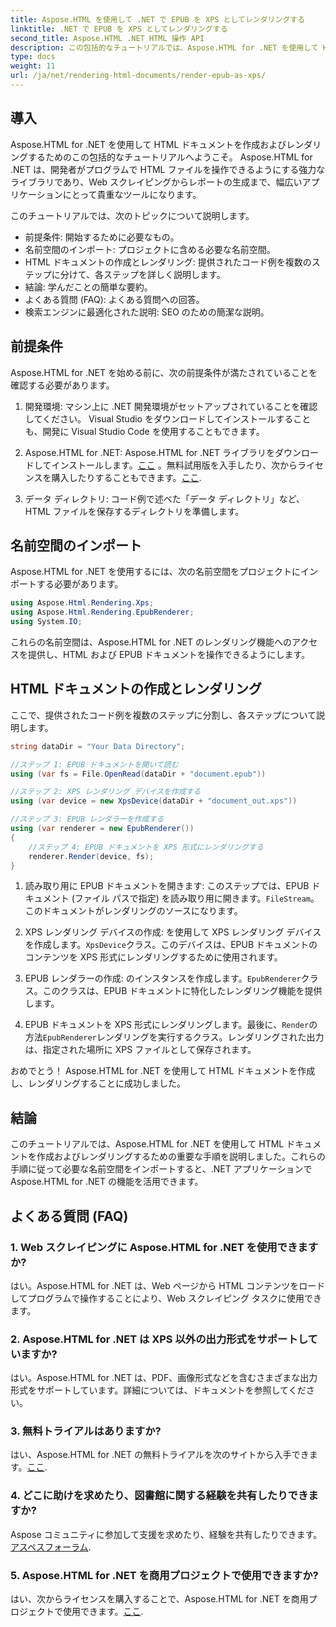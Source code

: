 ```yaml
---
title: Aspose.HTML を使用して .NET で EPUB を XPS としてレンダリングする
linktitle: .NET で EPUB を XPS としてレンダリングする
second_title: Aspose.HTML .NET HTML 操作 API
description: この包括的なチュートリアルでは、Aspose.HTML for .NET を使用して HTML ドキュメントを作成およびレンダリングする方法を学びます。 HTML 操作や Web スクレイピングなどの世界に飛び込んでみましょう。
type: docs
weight: 11
url: /ja/net/rendering-html-documents/render-epub-as-xps/
---
```


## 導入

Aspose.HTML for .NET を使用して HTML ドキュメントを作成およびレンダリングするためのこの包括的なチュートリアルへようこそ。 Aspose.HTML for .NET は、開発者がプログラムで HTML ファイルを操作できるようにする強力なライブラリであり、Web スクレイピングからレポートの生成まで、幅広いアプリケーションにとって貴重なツールになります。

このチュートリアルでは、次のトピックについて説明します。
- 前提条件: 開始するために必要なもの。
- 名前空間のインポート: プロジェクトに含める必要な名前空間。
- HTML ドキュメントの作成とレンダリング: 提供されたコード例を複数のステップに分けて、各ステップを詳しく説明します。
- 結論: 学んだことの簡単な要約。
- よくある質問 (FAQ): よくある質問への回答。
- 検索エンジンに最適化された説明: SEO のための簡潔な説明。

## 前提条件

Aspose.HTML for .NET を始める前に、次の前提条件が満たされていることを確認する必要があります。

1. 開発環境: マシン上に .NET 開発環境がセットアップされていることを確認してください。 Visual Studio をダウンロードしてインストールすることも、開発に Visual Studio Code を使用することもできます。

2.  Aspose.HTML for .NET: Aspose.HTML for .NET ライブラリをダウンロードしてインストールします。[ここ](https://releases.aspose.com/html/net/) 。無料試用版を入手したり、次からライセンスを購入したりすることもできます。[ここ](https://purchase.aspose.com/buy).

3. データ ディレクトリ: コード例で述べた「データ ディレクトリ」など、HTML ファイルを保存するディレクトリを準備します。

## 名前空間のインポート

Aspose.HTML for .NET を使用するには、次の名前空間をプロジェクトにインポートする必要があります。

```csharp
using Aspose.Html.Rendering.Xps;
using Aspose.Html.Rendering.EpubRenderer;
using System.IO;
```

これらの名前空間は、Aspose.HTML for .NET のレンダリング機能へのアクセスを提供し、HTML および EPUB ドキュメントを操作できるようにします。

## HTML ドキュメントの作成とレンダリング

ここで、提供されたコード例を複数のステップに分割し、各ステップについて説明します。

```csharp
string dataDir = "Your Data Directory";

//ステップ 1: EPUB ドキュメントを開いて読む
using (var fs = File.OpenRead(dataDir + "document.epub"))

//ステップ 2: XPS レンダリング デバイスを作成する
using (var device = new XpsDevice(dataDir + "document_out.xps"))

//ステップ 3: EPUB レンダラーを作成する
using (var renderer = new EpubRenderer())
{
    //ステップ 4: EPUB ドキュメントを XPS 形式にレンダリングする
    renderer.Render(device, fs);
}
```

1. 読み取り用に EPUB ドキュメントを開きます: このステップでは、EPUB ドキュメント (ファイル パスで指定) を読み取り用に開きます。`FileStream`。このドキュメントがレンダリングのソースになります。

2.  XPS レンダリング デバイスの作成: を使用して XPS レンダリング デバイスを作成します。`XpsDevice`クラス。このデバイスは、EPUB ドキュメントのコンテンツを XPS 形式にレンダリングするために使用されます。

3.  EPUB レンダラーの作成: のインスタンスを作成します。`EpubRenderer`クラス。このクラスは、EPUB ドキュメントに特化したレンダリング機能を提供します。

4.  EPUB ドキュメントを XPS 形式にレンダリングします。最後に、`Render`の方法`EpubRenderer`レンダリングを実行するクラス。レンダリングされた出力は、指定された場所に XPS ファイルとして保存されます。

おめでとう！ Aspose.HTML for .NET を使用して HTML ドキュメントを作成し、レンダリングすることに成功しました。

## 結論

このチュートリアルでは、Aspose.HTML for .NET を使用して HTML ドキュメントを作成およびレンダリングするための重要な手順を説明しました。これらの手順に従って必要な名前空間をインポートすると、.NET アプリケーションで Aspose.HTML for .NET の機能を活用できます。

## よくある質問 (FAQ)

### 1. Web スクレイピングに Aspose.HTML for .NET を使用できますか?

はい。Aspose.HTML for .NET は、Web ページから HTML コンテンツをロードしてプログラムで操作することにより、Web スクレイピング タスクに使用できます。

### 2. Aspose.HTML for .NET は XPS 以外の出力形式をサポートしていますか?

はい。Aspose.HTML for .NET は、PDF、画像形式などを含むさまざまな出力形式をサポートしています。詳細については、ドキュメントを参照してください。

### 3. 無料トライアルはありますか?

はい、Aspose.HTML for .NET の無料トライアルを次のサイトから入手できます。[ここ](https://releases.aspose.com/).

### 4. どこに助けを求めたり、図書館に関する経験を共有したりできますか?

Aspose コミュニティに参加して支援を求めたり、経験を共有したりできます。[アスペスフォーラム](https://forum.aspose.com/).

### 5. Aspose.HTML for .NET を商用プロジェクトで使用できますか?

はい、次からライセンスを購入することで、Aspose.HTML for .NET を商用プロジェクトで使用できます。[ここ](https://purchase.aspose.com/buy).

